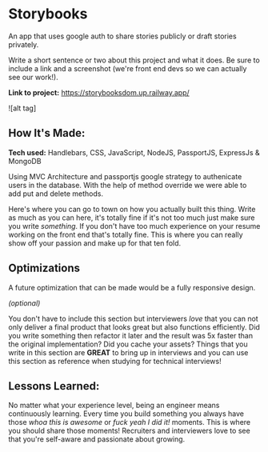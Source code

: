 # Storybooks

An app that uses google auth to share stories publicly or draft stories privately.

Write a short sentence or two about this project and what it does. Be sure to include a link and a screenshot (we're front end devs so we can actually see our work!).

**Link to project:** https://storybooksdom.up.railway.app/

![alt tag]

## How It's Made:

**Tech used:** Handlebars, CSS, JavaScript, NodeJS, PassportJS, ExpressJs & MongoDB

Using MVC Architecture and passportjs google strategy to authenicate users in the database. With the help of method override we were able to add put and delete methods.

Here's where you can go to town on how you actually built this thing. Write as much as you can here, it's totally fine if it's not too much just make sure you write _something_. If you don't have too much experience on your resume working on the front end that's totally fine. This is where you can really show off your passion and make up for that ten fold.

## Optimizations

A future optimization that can be made would be a fully responsive design.

_(optional)_

You don't have to include this section but interviewers _love_ that you can not only deliver a final product that looks great but also functions efficiently. Did you write something then refactor it later and the result was 5x faster than the original implementation? Did you cache your assets? Things that you write in this section are **GREAT** to bring up in interviews and you can use this section as reference when studying for technical interviews!

## Lessons Learned:

No matter what your experience level, being an engineer means continuously learning. Every time you build something you always have those _whoa this is awesome_ or _fuck yeah I did it!_ moments. This is where you should share those moments! Recruiters and interviewers love to see that you're self-aware and passionate about growing.
